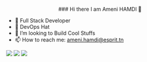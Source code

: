 <p align="center">
### Hi there I am Ameni HAMDI 👋
</p>



- 🔭 Full Stack Developer
- 🌱 DevOps Hat 
- 🤔 I’m looking to Build Cool Stuffs
- 📫 How to reach me: ameni.hamdi@esprit.tn

![](https://camo.githubusercontent.com/6a1fc6b680ac61d3f6d110ade261ca9e77ac3b2a740795db95a1b6518d5cc486/68747470733a2f2f63756c746f667468657061727479706172726f742e636f6d2f6775657374732f68642f70617274792d6b38732e676966)
![](https://camo.githubusercontent.com/8df7492f3a24532205a7655cef08d00875d798b5ca4bc4ece0b3b45fb9c0d6af/68747470733a2f2f63756c746f667468657061727479706172726f742e636f6d2f706172726f74732f68642f7265616374706172726f742e676966)
![](https://camo.githubusercontent.com/9c5709df4ce274be8c75268be73e32f7cb5baf0a9e2d8f9a1331bb2bc56b4e9a/68747470733a2f2f63756c746f667468657061727479706172726f742e636f6d2f706172726f74732f68642f706972617465706172726f742e676966)

